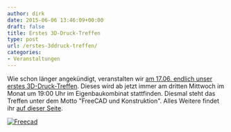 ```yaml
---
author: dirk
date: 2015-06-06 13:46:09+00:00
draft: false
title: Erstes 3D-Druck-Treffen
type: post
url: /erstes-3ddruck-treffen/
categories:
- Veranstaltungen
---
```


Wie schon länger angekündigt, veranstalten wir [am 17.06. endlich unser erstes 3D-Druck-Treffen](/3d-druck-treffen/). Dieses wird ab jetzt immer am dritten Mittwoch im Monat um 19:00 Uhr im Eigenbaukombinat stattfinden. Diesmal steht das Treffen unter dem Motto "FreeCAD und Konstruktion". Alles Weitere findet ihr [auf dieser Seite](/3d-druck-treffen/).<!-- more -->

[![Freecad](https://eigenbaukombinat.de/wp-content/uploads/2015/06/Freecad1.jpg)
](https://eigenbaukombinat.de/wp-content/uploads/2015/06/Freecad1.jpg)
